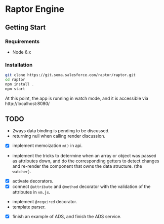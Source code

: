# Raptor Engine

## Getting Start

### Requirements

 * Node 6.x

### Installation

```bash
git clone https://git.soma.salesforce.com/raptor/raptor.git
cd raptor
npm install .
npm start
```

At this point, the app is running in watch mode, and it is accessible via http://localhost:8080/

## TODO

 * 2ways data binding is pending to be discussed.
 * returning null when calling render discussion.
 * [x] implement memoization `m()` in api.
 * implement the tricks to determine when an array or object was passed as attributes down, and do the corresponding getters to detect changes and re-render the component that owns the data structure. (the `watcher`).
 * [x] activate decorators.
 * [x] connect `@attribute` and `@method` decorator with the validation of the attributes in `vm.js`.
 * implement `@required` decorator.
 * template parser.
 * [x] finish an example of ADS, and finish the ADS service.
